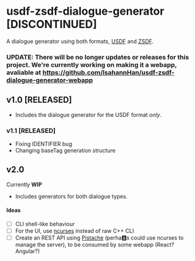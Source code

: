# usdf-zsdf-dialogue-generator [DISCONTINUED]

A dialogue generator using both formats, [USDF](https://github.com/rheit/zdoom/blob/master/specs/usdf.txt) and [ZSDF](https://github.com/coelckers/gzdoom/blob/master/specs/usdf_zdoom.txt).

### UPDATE: There will be no longer updates or releases for this project. We're currently working on making it a webapp, avaliable at https://github.com/IsahannHan/usdf-zsdf-dialogue-generator-webapp 

## v1.0 [RELEASED]
- Includes the dialogue generator for the USDF format _only_.
### v1.1 [RELEASED]
- Fixing IDENTIFIER bug
- Changing baseTag generation structure

## v2.0
Currently **WIP**
- Includes generators for both dialogue types.

#### Ideas
- [ ] CLI shell-like behaviour
- [ ] For the UI, use [ncurses](https://en.wikipedia.org/wiki/Ncurses) instead of raw C++ CLI
- [ ] Create an REST API using [Pistache](http://pistache.io/) (perha:b:s could use ncurses to manage the server), to be consumed by some webapp (React? Angular?)
